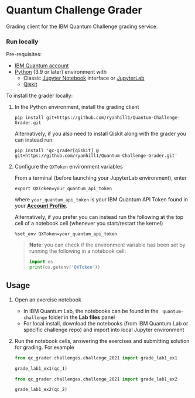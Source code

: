 # Quantum Challenge Grader

Grading client for the IBM Quantum Challenge grading service.


### Run locally

Pre-requisites:

- [IBM Quantum account](https://quantum.ibm.com/)
- [Python](https://www.python.org/) (3.9 or later) environment with
    - Classic [Jupyter Notebook](https://jupyter.readthedocs.io/en/latest/install/notebook-classic.html) interface or [JupyterLab](https://jupyterlab.readthedocs.io/en/stable/getting_started/installation.html)
    - [Qiskit](https://qiskit.org/documentation/index.html)

To install the grader locally:

1. In the Python environment, install the grading client

    ```
    pip install git+https://github.com/ryanhill1/Quantum-Challenge-Grader.git
    ```

    Alternatively, if you also need to install Qiskit along with the grader you can instead run:

    ```
    pip install 'qc-grader[qiskit] @ git+https://github.com/ryanhill1/Quantum-Challenge-Grader.git'
    ```

1. Configure the `QXToken` environment variables

    From a terminal (before launching your JupyterLab environment), enter

    ```
    export QXToken=your_quantum_api_token
    ```

    where `your_quantum_api_token` is your IBM Quantum API Token found in your **[Account Profile](https://quantum.ibm.com/account)**.

    Alternatively, if you prefer you can instead run the following at the top cell of a notebook cell (whenever you start/restart the kernel)

    ```
    %set_env QXToken=your_quantum_api_token
    ```

    > 
    > **Note**: you can check if the environment variable has been set by running the following in a notebook cell:
    > 
    > ```python
    > import os
    > print(os.getenv('QXToken'))
    > ```
    > 


## Usage

1. Open an exercise notebook

    - In IBM Quantum Lab, the notebooks can be found in the `
quantum-challenge` folder in the **Lab files** panel
    - For local install, download the notebooks (from IBM Quantum Lab or specific challenge repo) and import into local Jupyter environment

1. Run the notebook cells, answering the exercises and submitting solution for grading. For example

    ```python
    from qc_grader.challenges.challenge_2021 import grade_lab1_ex1 

    grade_lab1_ex1(qc_1)
    ```
    
    
    ```python
    from qc_grader.challenges.challenge_2021 import grade_lab1_ex2 

    grade_lab1_ex2(qc_2)
    ```
